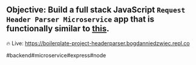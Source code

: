 ## Objective: Build a full stack JavaScript `Request Header Parser Microservice` app that is functionally similar to [this](https://request-header-parser-microservice.freecodecamp.rocks/).

🔥 Live: https://boilerplate-project-headerparser.bogdanniedzwiec.repl.co

#backend#microservice#express#node


